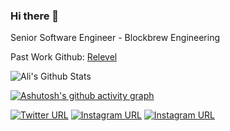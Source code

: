 ### Hi there  👋    

Senior Software Engineer - Blockbrew Engineering

Past Work Github: [Relevel](https://github.com/ali-relevel)

<!-- [![GitHub Streak](https://github-readme-streak-stats.herokuapp.com/?user=aliarslanansari)](#) -->

![Ali's Github Stats](https://github-readme-stats.vercel.app/api?username=aliarslanansari&show_icons=true)

[![Ashutosh's github activity graph](https://github-readme-activity-graph.cyclic.app/graph?username=aliarslanansari&bg_color=d1e0ff&color=000766&line=5977a6&point=001194&area=true&hide_border=true)](https://github.com/ashutosh00710/github-readme-activity-graph)

[![Twitter URL](https://img.shields.io/badge/Twitter-1DA1F2?style=for-the-badge&logo=twitter&logoColor=white)](https://twitter.com/aliarslanansari)  [![Instagram URL](https://img.shields.io/badge/Instagram-E4405F?style=for-the-badge&logo=instagram&logoColor=white)](https://instagram.com/aliarslanansari)  <a href="https://www.linkedin.com/in/aliarsalanansari/" target="_blank">![Instagram URL](https://img.shields.io/badge/LinkedIn-0077B5?style=for-the-badge&logo=linkedin&logoColor=white)</a>
<!--
**aliarslanansari/aliarslanansari** is a ✨ _special_ ✨ repository because its `README.md` (this file) appears on your GitHub profile.

Here are some ideas to get you started:

- 🔭 I’m currently working on ...
- 🌱 I’m currently learning ...
- 👯 I’m looking to collaborate on ...
- 🤔 I’m looking for help with ...
- 💬 Ask me about ...
- 📫 How to reach me: ...
- 😄 Pronouns: ...
- ⚡ Fun fact: ...
-->
